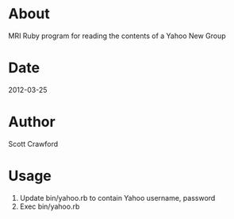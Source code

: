 # About
MRI Ruby program for reading the contents of a Yahoo New Group

# Date
2012-03-25

# Author
Scott Crawford

# Usage
1. Update bin/yahoo.rb to contain Yahoo username, password
2. Exec bin/yahoo.rb
